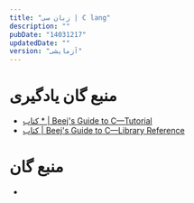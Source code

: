 ```yaml
---
title: "زبان سی | C lang"
description: ""
pubDate: "14031217"
updatedDate: ""
version: "آزمایشی"
---
```





# منبع گان یادگیری
- [کتاب * | Beej's Guide to C—Tutorial](https://beej.us/guide/bgc/)
- [کتاب | Beej's Guide to C—Library Reference](https://beej.us/guide/bgclr/)

# منبع گان
- []()
